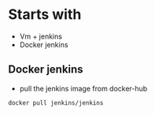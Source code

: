 # Starts with
- Vm + jenkins 
- Docker jenkins

## Docker jenkins
- pull the jenkins image from docker-hub
``` 
docker pull jenkins/jenkins 
```
